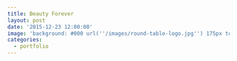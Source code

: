 ```yaml
---
title: Beauty Forever
layout: post
date: '2015-12-23 12:00:00'
image: 'background: #000 url(''/images/round-table-logo.jpg'') 175px top no-repeat;background-size:150px'''
categories:
  - portfolio
---
```

